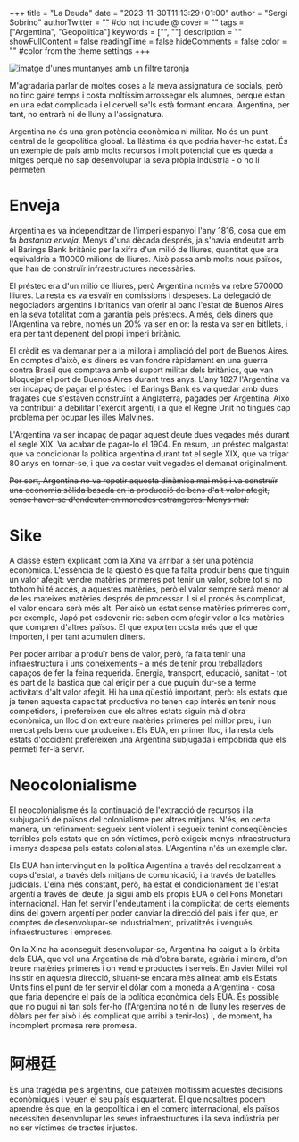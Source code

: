 +++
title = "La Deuda"
date = "2023-11-30T11:13:29+01:00"
author = "Sergi Sobrino"
authorTwitter = "" #do not include @
cover = ""
tags = ["Argentina", "Geopolitica"]
keywords = ["", ""]
description = ""
showFullContent = false
readingTime = false
hideComments = false
color = "" #color from the theme settings
+++

![imatge d'unes muntanyes amb un filtre taronja](/images/argentina.jpeg)

M'agradaria parlar de moltes coses a la meva assignatura de socials, però no tinc gaire temps i costa moltíssim arrossegar els alumnes, perque estan en una edat complicada i el cervell se'ls està formant encara. Argentina, per tant, no entrarà ni de lluny a l'assignatura.

Argentina no és una gran potència econòmica ni militar. No és un punt central de la geopolítica global. La llàstima és que podria haver-ho estat. És un exemple de país amb molts recursos i molt potencial que es queda a mitges perquè no sap desenvolupar la seva pròpia indústria - o no li permeten. 

# Enveja
Argentina es va independitzar de l'imperi espanyol l'any 1816, cosa que em fa *bastanta enveja*. Menys d'una dècada després, ja s'havia endeutat amb el Barings Bank britànic per la xifra d'un milió de lliures, quantitat que ara equivaldria a 110000 milions de lliures. Això passa amb molts nous països, que han de construïr infraestructures necessàries.

El préstec era d'un milió de lliures, però Argentina només va rebre 570000 lliures. La resta es va esvaïr en comissions i despeses. La delegació de negociadors argentins i britànics van oferir al banc l'estat de Buenos Aires en la seva totalitat com a garantia pels préstecs. A més, dels diners que l'Argentina va rebre, només un 20% va ser en or: la resta va ser en bitllets, i era per tant depenent del propi imperi britànic. 

El crèdit es va demanar per a la millora i ampliació del port de Buenos Aires. En comptes d'això, els diners es van fondre ràpidament en una guerra contra Brasil que comptava amb el suport militar dels britànics, que van bloquejar el port de Buenos Aires durant tres anys. L'any 1827 l'Argentina va ser incapaç de pagar el préstec i el Barings Bank es va quedar amb dues fragates que s'estaven construïnt a Anglaterra, pagades per Argentina. Això va contribuïr a debilitar l'exèrcit argentí, i a que el Regne Unit no tingués cap problema per ocupar les illes Malvines.

L'Argentina va ser incapaç de pagar aquest deute dues vegades més durant el segle XIX. Va acabar de pagar-lo el 1904. En resum, un préstec malgastat que va condicionar la política argentina durant tot el segle XIX, que va trigar 80 anys en tornar-se, i que va costar vuit vegades el demanat originalment. 

 ~~Per sort, Argentina no va repetir aquesta dinàmica mai més i va construïr una economia sòlida basada en la producció de bens d'alt valor afegit, sense haver-se d'endeutar en monedes estrangeres. Menys mal.~~ 

# Sike

A classe estem explicant com la Xina va arribar a ser una potència econòmica. L'essència de la qüestió és que fa falta produir bens que tinguin un valor afegit: vendre matèries primeres pot tenir un valor, sobre tot si no tothom hi té accés, a aquestes matèries, però el valor sempre serà menor al de les mateixes matèries després de processar. I si el procés és complicat, el valor encara serà més alt. Per això un estat sense matèries primeres com, per exemple, Japó pot esdevenir ric: saben com afegir valor a les matèries que compren d'altres països. El que exporten costa més que el que importen, i per tant acumulen diners.

Per poder arribar a produïr bens de valor, però, fa falta tenir una infraestructura i uns coneixements - a més de tenir prou treballadors capaços de fer la feina requerida. Energia, transport, educació, sanitat - tot és part de la bastida que cal erigir per a que puguin dur-se a terme activitats d'alt valor afegit. Hi ha una qüestió important, però: els estats que ja tenen aquesta capacitat productiva no tenen cap interès en tenir nous competidors, i prefereixen que els altres estats siguin mà d'obra econòmica, un lloc d'on extreure matèries primeres pel millor preu, i un mercat pels bens que produeixen. Els EUA, en primer lloc, i la resta dels estats d'occident prefereixen una Argentina subjugada i empobrida que els permeti fer-la servir. 

# Neocolonialisme

El neocolonialisme és la continuació de l'extracció de recursos i la subjugació de països del colonialisme per altres mitjans. N'és, en certa manera, un refinament: segueix sent violent i segueix tenint conseqüències terribles pels estats que en són víctimes, però exigeix menys infraestructura i menys despesa pels estats colonialistes. L'Argentina n'és un exemple clar. 

Els EUA han intervingut en la política Argentina a través del recolzament a cops d'estat, a través dels mitjans de comunicació, i a través de batalles judicials. L'eina més constant, però, ha estat el condicionament de l'estat argentí a través del deute, ja sigui amb els propis EUA o del Fons Monetari internacional. Han fet servir l'endeutament i la complicitat de certs elements dins del govern argentí per poder canviar la direcció del pais i fer que, en comptes de desenvolupar-se industrialment, privatitzés i vengués infraestructures i empreses. 

On la Xina ha aconseguit desenvolupar-se, Argentina ha caigut a la òrbita dels EUA, que vol una Argentina de mà d'obra barata, agrària i minera, d'on treure matèries primeres i on vendre productes i serveis. En Javier Milei vol insistir en aquesta direcció, situant-se encara més alineat amb els Estats Units fins el punt de fer servir el dòlar com a moneda a Argentina - cosa que faria dependre el país de la política econòmica dels EUA. És possible que no pugui ni tan sols fer-ho (l'Argentina no té ni de lluny les reserves de dòlars per fer això i és complicat que arribi a tenir-los) i, de moment, ha incomplert promesa rere promesa. 

# 阿根廷

És una tragèdia pels argentins, que pateixen moltíssim aquestes decisions econòmiques i veuen el seu país esquarterat. El que nosaltres podem aprendre és que, en la geopolítica i en el comerç internacional, els països necessiten desenvolupar les seves infraestructures i la seva indústria per no ser víctimes de tractes injustos. 



